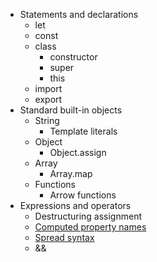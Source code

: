 * Statements and declarations
    - let
    - const
    - class
        + constructor
        + super
        + this
    - import
    - export
* Standard built-in objects
    - String
        + Template literals
    - Object
        + Object.assign
    - Array
        + Array.map
    - Functions
        + Arrow functions
* Expressions and operators
    - Destructuring assignment
    - [Computed property names](https://developer.mozilla.org/en-US/docs/Web/JavaScript/Reference/Operators/Object_initializer)
    - [Spread syntax](https://developer.mozilla.org/en-US/docs/Web/JavaScript/Reference/Operators/Spread_operator)
    - &&